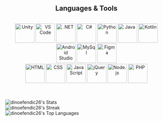 <h2 align="center"> Languages & Tools </h2>
<br/>
<div align="center">
    <img src="http://skillicons.dev/icons?i=unity" title="Unity" width="60" height="60"/>
    <img src="http://skillicons.dev/icons?i=vscode" title="VS Code" width="60" height="60"/>
    <img src="http://skillicons.dev/icons?i=dotnet" title=".NET" width="60" height="60"/>
    <img src="http://skillicons.dev/icons?i=cs" title="C#" width="60" height="60"/>
    <img src="http://skillicons.dev/icons?i=python" title="Python" width="60" height="60"/>
    <img src="http://skillicons.dev/icons?i=java" title="Java" width="60" height="60"/>
    <img src="http://skillicons.dev/icons?i=kotlin" title="Kotlin" width="60" height="60"/>
    <img src="http://skillicons.dev/icons?i=androidstudio" title="Android Studio" width="60" height="60"/>
    <img src="http://skillicons.dev/icons?i=mysql" title="MySql" width="60" height="60"/>
    <img src="http://skillicons.dev/icons?i=figma" title="Figma" width="60" height="60"/>
    <br>
    <img src="http://skillicons.dev/icons?i=html" title="HTML" width="60" height="60"/>
    <img src="http://skillicons.dev/icons?i=css" title="CSS" width="60" height="60"/>
    <img src="http://skillicons.dev/icons?i=javascript" title="JavaScript" width="60" height="60"/>
    <img src="http://skillicons.dev/icons?i=jquery" title="jQuery" width="60" height="60"/>
    <img src="http://skillicons.dev/icons?i=nodejs" title="Node.js" width="60" height="60"/>
    <img src="http://skillicons.dev/icons?i=php" title="PHP" width="60" height="60"/>
</div><br><br>


![dinoefendic26's Stats](https://github-readme-stats.vercel.app/api?username=dinoefendic26&theme=gotham&show_icons=true&hide_border=false&count_private=true)<br>
![dinoefendic26's Streak](https://github-readme-streak-stats.herokuapp.com/?user=dinoefendic26&theme=great-gatsby&hide_border=true)<br>
![dinoefendic26's Top Languages](https://github-readme-stats.vercel.app/api/top-langs/?username=dinoefendic26&theme=great-gatsby&show_icons=true&hide_border=true&layout=compact)

